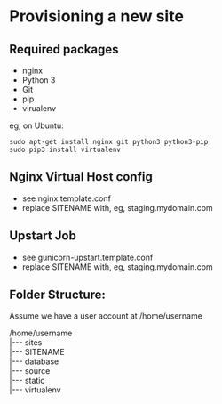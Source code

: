 Provisioning a new site
=======================

## Required packages

* nginx
* Python 3
* Git
* pip
* virualenv

eg, on Ubuntu:

    sudo apt-get install nginx git python3 python3-pip
    sudo pip3 install virtualenv

## Nginx Virtual Host config

* see nginx.template.conf
* replace SITENAME with, eg, staging.mydomain.com

## Upstart Job

* see gunicorn-upstart.template.conf
* replace SITENAME with, eg, staging.mydomain.com

## Folder Structure:
Assume we have a user account at /home/username

/home/username  
|--- sites  
   |--- SITENAME  
      |--- database  
      |--- source  
      |--- static  
      |--- virtualenv  